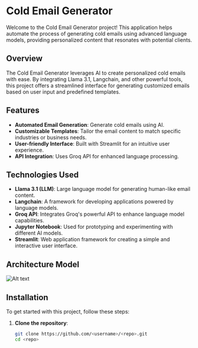 # Cold Email Generator

Welcome to the Cold Email Generator project! This application helps automate the process of generating cold emails using advanced language models, providing personalized content that resonates with potential clients.

## Overview
The Cold Email Generator leverages AI to create personalized cold emails with ease. By integrating Llama 3.1, Langchain, and other powerful tools, this project offers a streamlined interface for generating customized emails based on user input and predefined templates.

## Features
- **Automated Email Generation**: Generate cold emails using AI.
- **Customizable Templates**: Tailor the email content to match specific industries or business needs.
- **User-friendly Interface**: Built with Streamlit for an intuitive user experience.
- **API Integration**: Uses Groq API for enhanced language processing.

## Technologies Used
- **Llama 3.1 (LLM)**: Large language model for generating human-like email content.
- **Langchain**: A framework for developing applications powered by language models.
- **Groq API**: Integrates Groq's powerful API to enhance language model capabilities.
- **Jupyter Notebook**: Used for prototyping and experimenting with different AI models.
- **Streamlit**: Web application framework for creating a simple and interactive user interface.

## Architecture Model
![Alt text](/Output/op.png)
## Installation
To get started with this project, follow these steps:

1. **Clone the repository**:
   ```bash
   git clone https://github.com/<username>/<repo>.git
   cd <repo>
